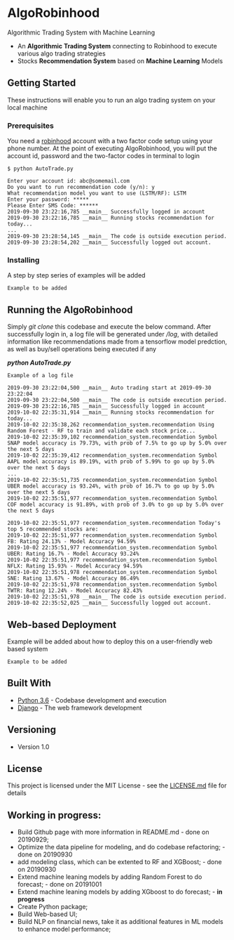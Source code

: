 # AlgoRobinhood

Algorithmic Trading System with Machine Learning

- An <strong>Algorithmic Trading System</strong> connecting to Robinhood to execute various algo trading strategies
- Stocks <strong>Recommendation System</strong> based on <strong>Machine Learning</strong> Models


## Getting Started

These instructions will enable you to run an algo trading system on your local machine

### Prerequisites

You need a [robinhood](https://robinhood.com/) account with a two factor code setup using your phone number. At the point of executing AlgoRobinhood, you will put the account id, password and the two-factor codes in terminal to login

```
$ python AutoTrade.py

Enter your account id: abc@somemail.com
Do you want to run recommendation code (y/n): y
What recommendation model you want to use (LSTM/RF): LSTM
Enter your password: *****
Please Enter SMS Code: ******
2019-09-30 23:22:16,785 __main__ Successfully logged in account
2019-09-30 23:22:16,785 __main__ Running stocks recommendation for today...
...
2019-09-30 23:28:54,145 __main__ The code is outside execution period.
2019-09-30 23:28:54,202 __main__ Successfully logged out account.
```

### Installing

A step by step series of examples will be added

```
Example to be added
```

## Running the AlgoRobinhood

Simply <em>git clone</em> this codebase and execute the below command. After successfully login in, a log file will be generated under <em>/log</em>, with detailed information like recommendations made from a tensorflow model predction, as well as buy/sell operations being executed if any<br>

 <em><strong>python AutoTrade.py</strong></em>

```
Example of a log file

2019-09-30 23:22:04,500 __main__ Auto trading start at 2019-09-30 23:22:04
2019-09-30 23:22:04,500 __main__ The code is outside execution period.
2019-09-30 23:22:16,785 __main__ Successfully logged in account
2019-10-02 22:35:31,914 __main__ Running stocks recommendation for today...
2019-10-02 22:35:38,262 recommendation_system.recommendation Using Random Forest - RF to train and validate each stock price...
2019-10-02 22:35:39,102 recommendation_system.recommendation Symbol SNAP model accuracy is 79.73%, with prob of 7.5% to go up by 5.0% over the next 5 days 
2019-10-02 22:35:39,412 recommendation_system.recommendation Symbol AAPL model accuracy is 89.19%, with prob of 5.99% to go up by 5.0% over the next 5 days 
...
2019-10-02 22:35:51,735 recommendation_system.recommendation Symbol UBER model accuracy is 93.24%, with prob of 16.7% to go up by 5.0% over the next 5 days 
2019-10-02 22:35:51,977 recommendation_system.recommendation Symbol COF model accuracy is 91.89%, with prob of 3.0% to go up by 5.0% over the next 5 days 

2019-10-02 22:35:51,977 recommendation_system.recommendation Today's top 5 recommended stocks are: 
2019-10-02 22:35:51,977 recommendation_system.recommendation Symbol FB: Rating 24.13% - Model Accuracy 94.59%
2019-10-02 22:35:51,977 recommendation_system.recommendation Symbol UBER: Rating 16.7% - Model Accuracy 93.24%
2019-10-02 22:35:51,977 recommendation_system.recommendation Symbol NFLX: Rating 15.93% - Model Accuracy 94.59%
2019-10-02 22:35:51,978 recommendation_system.recommendation Symbol SNE: Rating 13.67% - Model Accuracy 86.49%
2019-10-02 22:35:51,978 recommendation_system.recommendation Symbol TWTR: Rating 12.24% - Model Accuracy 82.43%
2019-10-02 22:35:51,978 __main__ The code is outside execution period.
2019-10-02 22:35:52,025 __main__ Successfully logged out account.

```

## Web-based Deployment

Example will be added about how to deploy this on a user-friendly web based system

```
Example to be added
```

## Built With

* [Python 3.6](https://www.anaconda.com/distribution/) - Codebase development and execution
* [Django](https://www.djangoproject.com/) - The web framework development

## Versioning

- Version 1.0

## License

This project is licensed under the MIT License - see the [LICENSE.md](LICENSE.md) file for details

## Working in progress:

- Build Github page with more information in README.md - done on 20190929; <br>
- Optimize the data pipeline for modeling, and do codebase refactoring; - done on 20190930<br>
- add modeling class, which can be extented to RF and XGBoost; - done on 20190930<br>
- Extend machine leaning models by adding Random Forest to do forecast; - done on 20191001<br>
- Extend machine leaning models by adding XGboost to do forecast; - <strong>in progress</strong><br>
- Create Python package; <br>
- Build Web-based UI; <br>
- Build NLP on financial news, take it as additional features in ML models to enhance model performance; <br>




